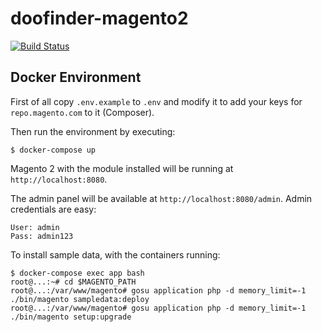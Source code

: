 # doofinder-magento2

[![Build Status](https://travis-ci.org/doofinder/doofinder-magento2.svg?branch=develop)](https://travis-ci.org/doofinder/doofinder-magento2)

## Docker Environment

First of all copy `.env.example` to `.env` and modify it to add your keys for `repo.magento.com` to it (Composer).

Then run the environment by executing:

```
$ docker-compose up
```

Magento 2 with the module installed will be running at `http://localhost:8080`.

The admin panel will be available at `http://localhost:8080/admin`. Admin credentials are easy:

```
User: admin
Pass: admin123
```

To install sample data, with the containers running:

```
$ docker-compose exec app bash
root@...:~# cd $MAGENTO_PATH
root@...:/var/www/magento# gosu application php -d memory_limit=-1 ./bin/magento sampledata:deploy
root@...:/var/www/magento# gosu application php -d memory_limit=-1 ./bin/magento setup:upgrade
```

